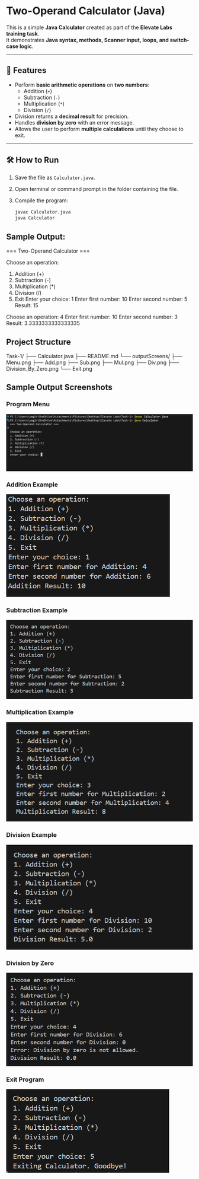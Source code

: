 # Two-Operand Calculator (Java)

This is a simple **Java Calculator** created as part of the **Elevate Labs training task**.  
It demonstrates **Java syntax, methods, Scanner input, loops, and switch-case logic**.

---

## 🚀 Features

- Perform **basic arithmetic operations** on **two numbers**:
  - Addition (`+`)
  - Subtraction (`-`)
  - Multiplication (`*`)
  - Division (`/`)
- Division returns a **decimal result** for precision.
- Handles **division by zero** with an error message.
- Allows the user to perform **multiple calculations** until they choose to exit.

---

## 🛠️ How to Run

1. Save the file as `Calculator.java`.
2. Open terminal or command prompt in the folder containing the file.
3. Compile the program:

   ```bash
   javac Calculator.java
   java Calculator

   ```

## Sample Output:

=== Two-Operand Calculator ===

Choose an operation:

1. Addition (+)
2. Subtraction (-)
3. Multiplication (\*)
4. Division (/)
5. Exit
   Enter your choice: 1
   Enter first number: 10
   Enter second number: 5
   Result: 15

Choose an operation:
4
Enter first number: 10
Enter second number: 3
Result: 3.3333333333333335

## Project Structure

Task-1/
├── Calculator.java
├── README.md
└── outputScreens/
    ├── Menu.png
    ├── Add.png
    ├── Sub.png
    ├── Mul.png
    ├── Div.png
    ├── Division_By_Zero.png
    └── Exit.png


## Sample Output Screenshots

### Program Menu

![Menu](outputScreens/Menu.png)

### Addition Example

![Addition](outputScreens/Add.png)

### Subtraction Example

![Subtraction](outputScreens/Sub.png)

### Multiplication Example

![Multiplication](outputScreens/Mul.png)

### Division Example

![Division](outputScreens/Div.png)

### Division by Zero

![Division by Zero](outputScreens/Division_By_Zero.png)

### Exit Program

![Exit](outputScreens/Exit.png)
